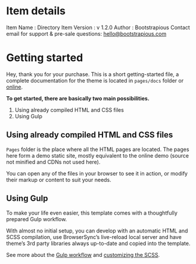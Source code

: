# Item details

Item Name : Directory
Item Version : v 1.2.0
Author : Bootstrapious
Contact email for support & pre-sale questions: hello@bootstrapious.com

# Getting started

Hey, thank you for your purchase. This is a short getting-started file, a complete documentation for the theme is located in `pages/docs` folder or [online](https://demo.bootstrapious.com/directory/1-0/docs/docs-introduction.html).

**To get started, there are basically two main possibilities.**

1. Using already compiled HTML and CSS files
2. Using Gulp

## Using already compiled HTML and CSS files

`Pages` folder is the place where all the HTML pages are located. The pages here form a demo static site, mostly equivalent to the online demo (source not minified and CDNs not used here).

You can open any of the files in your browser to see it in action, or modify their markup or content to suit your needs.

## Using Gulp

To make your life even easier, this template comes with a thoughtfully prepared Gulp workflow.

With almost no initial setup, you can develop with an automatic HTML and SCSS compilation, use BrowserSync’s live-reload local server and have theme’s 3rd party libraries always up-to-date and copied into the template.

See more about the [Gulp workflow](https://demo.bootstrapious.com/directory/1-2/docs/docs-gulp.html) and [customizing the SCSS](https://demo.bootstrapious.com/directory/1-2/docs/docs-customizing-css.html).
